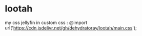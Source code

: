 # lootah
my css jellyfin
  in custom css : @import url('https://cdn.jsdelivr.net/gh/dehydratoray/lootah/main.css');
